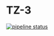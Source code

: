 # TZ-3
[![pipeline status](https://gitlab.com/sofi_ermakova/tz-3/badges/main/pipeline.svg)](https://gitlab.com/sofi_ermakova/tz-3/-/commits/main)
